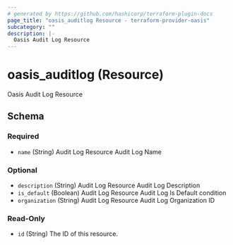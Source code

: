 ```yaml
---
# generated by https://github.com/hashicorp/terraform-plugin-docs
page_title: "oasis_auditlog Resource - terraform-provider-oasis"
subcategory: ""
description: |-
  Oasis Audit Log Resource
---
```


# oasis_auditlog (Resource)

Oasis Audit Log Resource



<!-- schema generated by tfplugindocs -->
## Schema

### Required

- `name` (String) Audit Log Resource Audit Log Name

### Optional

- `description` (String) Audit Log Resource Audit Log Description
- `is_default` (Boolean) Audit Log Resource Audit Log Is Default condition
- `organization` (String) Audit Log Resource Audit Log Organization ID

### Read-Only

- `id` (String) The ID of this resource.


